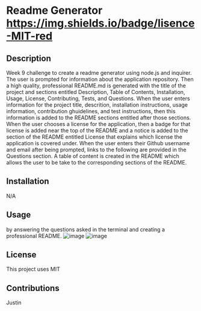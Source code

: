 # Readme Generator https://img.shields.io/badge/lisence-MIT-red
  
## Description
Week 9 challenge to create a readme generator using node.js and inquirer. The user is prompted for information about the application repository. Then a high quality, professional README.md is generated with the title of the project and sections entitled Description, Table of Contents, Installation, Usage, License, Contributing, Tests, and Questions. When the user enters information for the project title, descrition, installation instructions, usage information, contribution ghuidelines, and test instructions, then this information is added to the README sections entitled after those sections. When the user chooses a license for the application, then a badge for that license is added near the top of the README and a notice is added to the section of the README entitled License that explains which license the application is covered under. When the user enters their Github username and email after being prompted, links to the following are provided in the Questions section. A table of content is created in the README which allows the user to be take to the corresponding sections of the README.

## Installation
N/A

## Usage
by answering the questions asked in the terminal and creating a professional README.
![image](https://user-images.githubusercontent.com/123151991/231025462-05dc2f9f-6e82-45c7-947d-22aaf210993b.png)
![image](https://user-images.githubusercontent.com/123151991/231025495-5c44677e-e4bd-4873-9d7d-a376ef4aac48.png)

## License
This project uses MIT

## Contributions
Justin
